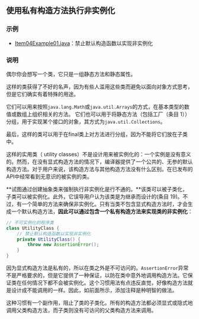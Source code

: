 ## 使用私有构造方法执行非实例化

### 示例

- [Item04Example01.java](CreatingAndDestroyingObjects/src/main/java/com/jueee/item04/Item04Example01.java)：禁止默认构造函数以实现非实例化

### 说明

偶尔你会想写一个类，它只是一组静态方法和静态属性。 

这样的类获得了不好的名声，因为有些人滥用这些类而避免以面向对象方式思考，但是它们确实有着特殊的用途。 

它们可以用来按照`java.lang.Math`或`java.util.Arrays`的方式，在基本类型的数值或数组上组织相关的方法。 它们也可以用于将静态方法（包括工厂（条目 1））分组，用于实现某个接口的对象，其方式为`java.util.Collections`。 

最后，这样的类可以用于在final类上对方法进行分组，因为不能将它们放在子类中。

这样的实用类（ utility classes）不是设计用来被实例化的：一个实例是没有意义的。然而，在没有显式构造方法的情况下，编译器提供了一个公共的、无参的默认构造方法。对于用户来说，该构造方法与其他构造方法没有什么区别。在已发布的 API中经常看到无意识的被实例的类。

**试图通过创建抽象类来强制执行非实例化是行不通的。**该类可以被子类化，子类可以被实例化。此外，它误导用户认为该类是为继承而设计的(条目 19)。不过，有一个简单的方法来确保非实例化。只有当类不包含显式构造方法时，才会生成一个默认构造方法，**因此可以通过包含一个私有构造方法来实现类的非实例化**：

```java
// 不可实例化的程序类
class UtilityClass {
    // 禁止默认构造函数以实现非实例化
    private UtilityClass() {
        throw new AssertionError();
    }
}
```

因为显式构造方法是私有的，所以在类之外是不可访问的。`AssertionError`异常不是严格要求的，但是它提供了一种保证，以防在类中意外地调用构造方法。它保证类在任何情况下都不会被实例化。这个习惯用法有点违反直觉，好像构造方法就是设计成不能调用的一样。因此，如前面所示，添加注释是种明智的做法。

这种习惯有一个副作用，阻止了类的子类化。所有的构造方法都必须显式或隐式地调用父类构造方法，而子类则没有可访问的父类构造方法来调用。